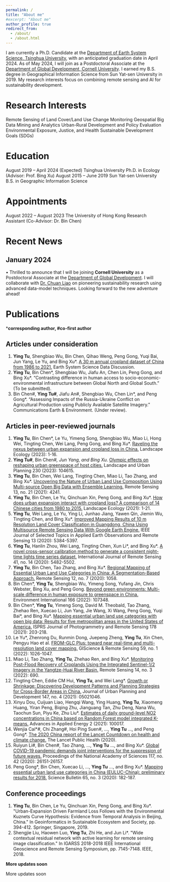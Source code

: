 ```yaml
---
permalink: /
title: "About me"
#excerpt: "About me"
author_profile: true
redirect_from: 
  - /about/
  - /about.html
---
```

I am currently a Ph.D. Candidate at the [Department of Earth System Science, Tsinghua University](https://www.dess.tsinghua.edu.cn/), with an anticipated graduation date in April 2024. As of May 2024, I will join as a Postdoctoral Associate at the [Department of Global Development, Cornell University](https://cals.cornell.edu/global-development). I earned my B.S. degree in Geographical Information Science from Sun Yat-sen University in 2019. My research interests focus on combining remote sensing and AI for sustainability development.

Research Interests
======
Remote Sensing of Land Cover/Land Use Change Monitoring
Geospatial Big Data Mining and Analytics
Urban-Rural Development and Policy Evaluation
Environmental Exposure, Justice, and Health
Sustainable Development Goals (SDGs)

Education
======
August 2019 – April 2024 (Expected)  Tsinghua University
Ph.D. in Ecology (Advisor: Prof. Bing Xu)
August 2015 – June 2019  Sun Yat-sen University
B.S. in Geographic Information Science

Appointments
======
August 2022 – August 2023  The University of Hong Kong
Research Assistant (Co-Advisor: Dr. Bin Chen)

Recent News 
======
January 2024
------
• Thrilled to announce that I will be joining **Cornell University** as a Postdoctoral Associate at the [Department of Global Development](https://cals.cornell.edu/global-development). I will collaborate with [Dr. Chuan Liao](https://cals.cornell.edu/chuan-liao) on pioneering sustainability research using advanced data-model techniques. Looking forward to the new adventure ahead!

Publications
======
***corresponding author, #co-first author**

Articles under consideration
------
1.	**Ying Tu**, Shengbiao Wu, Bin Chen, Qihao Weng, Peng Gong, Yuqi Bai, Jun Yang, Le Yu, and Bing Xu*. [A 30 m annual cropland dataset of China from 1986 to 2021.](https://doi.org/10.5194/essd-2023-190) Earth System Science Data Discussion.
2.	**Ying Tu**, Bin Chen*, Shengbiao Wu, Jiafu An, Chen Lin, Peng Gong, and Bing Xu*. “Contrasting difference in human access to socio-economic-environmental infrastructure between Global North and Global South.”  (To be submitted).
4.	Bin Chen#, **Ying Tu#**, Jiafu An#, Shengbiao Wu, Chen Lin*, and Peng Gong*. “Assessing Impacts of the Russia-Ukraine Conflict on Agricultural Production using Publicly Available Satellite Imagery.” Communications Earth & Environment. (Under review).

Articles in peer-reviewed journals
------
1.	**Ying Tu**, Bin Chen*, Le Yu, Yimeng Song, Shengbiao Wu, Miao Li, Hong Wei, Tingting Chen, Wei Lang, Peng Gong, and Bing Xu*. [Raveling the nexus between urban expansion and cropland loss in China.](https://link.springer.com/article/10.1007/s10980-023-01653-7) Landscape Ecology (2023): 1-16.
2.	**Ying Tu#**, Bin Chen#*, Jun Yang, and Bing Xu*. [Olympic effects on reshaping urban greenspace of host cities.](https://doi.org/10.1016/j.landurbplan.2022.104615) Landscape and Urban Planning 230 (2023): 104615.
3.	**Ying Tu**, Bin Chen, Wei Lang, Tingting Chen, Miao Li, Tao Zhang, and Bing Xu*. [Uncovering the Nature of Urban Land Use Composition Using Multi-source Open Big Data with Ensemble Learning.](https://www.mdpi.com/2072-4292/13/21/4241) Remote Sensing 13, no. 21 (2021): 4241.
4.	**Ying Tu**, Bin Chen, Le Yu, Qinchuan Xin, Peng Gong, and Bing Xu*. [How does urban expansion interact with cropland loss? A comparison of 14 Chinese cities from 1980 to 2015.](https://link.springer.com/article/10.1007%2Fs10980-020-01137-y) Landscape Ecology (2021): 1-21.
5.	**Ying Tu**, Wei Lang, Le Yu, Ying Li, Junhao Jiang, Yawen Qin, Jiemin Wu, Tingting Chen, and Bing Xu*. [Improved Mapping Results of 10 m Resolution Land Cover Classification in Guangdong, China Using Multisource Remote Sensing Data With Google Earth Engine.](https://ieeexplore.ieee.org/document/9187534) IEEE Journal of Selected Topics in Applied Earth Observations and Remote Sensing 13 (2020): 5384-5397.
6.	**Ying Tu**, Hanlin Zhou, Wei Lang, Tingting Chen, Xun Li*, and Bing Xu*. [A novel cross-sensor calibration method to generate a consistent night-time lights time series dataset.](https://www.tandfonline.com/doi/full/10.1080/01431161.2020.1731935) International Journal of Remote Sensing 41, no. 14 (2020): 5482-5502.
7.	**Ying Tu**, Bin Chen, Tao Zhang, and Bing Xu*. [Regional Mapping of Essential Urban Land Use Categories in China: A Segmentation-Based Approach.](https://www.mdpi.com/2072-4292/12/7/1058) Remote Sensing 12, no. 7 (2020): 1058.
8.	Bin Chen*, **Ying Tu**, Shengbiao Wu, Yimeng Song, Yufang Jin, Chris Webster, Bing Xu, and Peng Gong. [Beyond green environments: Multi-scale difference in human exposure to greenspace in China.](https://doi.org/10.1016/j.envint.2022.107348) Environment International 166 (2022): 107348.
9.	Bin Chen*, **Ying Tu**, Yimeng Song, David M. Theobald, Tao Zhang, Zhehao Ren, Xuecao Li, Jun Yang, Jie Wang, Xi Wang, Peng Gong, Yuqi Bai*, and Bing Xu*. [Mapping essential urban land use categories with open big data: Results for five metropolitan areas in the United States of America.](https://doi.org/10.1016/j.isprsjprs.2021.06.010) ISPRS Journal of Photogrammetry and Remote Sensing 178 (2021): 203-218.
10.	Le Yu*, Zhenrong Du, Runmin Dong, Juepeng Zheng, **Ying Tu**, Xin Chen, Pengyu Hao et al. [FROM-GLC Plus: toward near real-time and multi-resolution land cover mapping.](https://www.tandfonline.com/doi/full/10.1080/15481603.2022.2096184) GIScience & Remote Sensing 59, no. 1 (2022): 1026-1047.
11.	Miao Li, Tao Zhang, **Ying Tu**, Zhehao Ren, and Bing Xu*. [Monitoring Post-Flood Recovery of Croplands Using the Integrated Sentinel-1/2 Imagery in the Yangtze-Huai River Basin.](https://www.mdpi.com/2072-4292/14/3/690) Remote Sensing 14, no. 3 (2022): 690.
12.	Tingting Chen, Eddie CM Hui, **Ying Tu**, and Wei Lang*. [Growth or Shrinkage: Discovering Development Patterns and Planning Strategies for Cross-Border Areas in China.](https://doi.org/10.1061/(ASCE)UP.1943-5444.0000761) Journal of Urban Planning and Development 147, no. 4 (2021): 05021046.
13.	Xinyu Dou, Cuijuan Liao, Hengqi Wang, Ying Huang, **Ying Tu**, Xiaomeng Huang, Yiran Peng, Biqing Zhu, Jianguang Tan, Zhu Deng, Nana Wu, Taochun Sun, Piyu Ke, Zhu Liu*. [Estimates of daily ground-level NO2 concentrations in China based on Random Forest model integrated K-means.](https://doi.org/10.1016/j.adapen.2021.100017) Advances in Applied Energy 2 (2021): 100017.
14.	Wenjia Cai*#, Chi Zhang#, Hoi Ping Suen#, …, **Ying Tu** ..., and Peng Gong*. [The 2020 China report of the Lancet Countdown on health and climate change.](https://doi.org/10.1016/S2468-2667(20)30256-5) The Lancet Public Health (2020).
15.	Ruiyun Li#, Bin Chen#, Tao Zhang, …, **Ying Tu** ..., and Bing Xu*. [Global COVID-19 pandemic demands joint interventions for the suppression of future waves.](https://www.pnas.org/doi/abs/10.1073/pnas.2012002117) Proceedings of the National Academy of Sciences 117, no. 42 (2020): 26151-26157.
16.	Peng Gong*, Bin Chen, Xuecao Li, …, **Ying Tu** ..., and Bing Xu*. [Mapping essential urban land use categories in China (EULUC-China): preliminary results for 2018.](https://doi.org/10.1016/j.scib.2019.12.007) Science Bulletin 65, no. 3 (2020): 182-187.

Conference proceedings
------
1.	**Ying Tu**, Bin Chen, Le Yu, Qinchuan Xin, Peng Gong, and Bing Xu*. "Urban-Expansion Driven Farmland Loss Follows with the Environmental Kuznets Curve Hypothesis: Evidence from Temporal Analysis in Beijing, China." In Geoinformatics in Sustainable Ecosystem and Society, pp. 394-412. Springer, Singapore, 2019.
2.	Shengjie Liu, Haowen Luo, **Ying Tu**, Zhi He, and Jun Li*. "Wide contextual residual network with active learning for remote sensing image classification." In IGARSS 2018-2018 IEEE International Geoscience and Remote Sensing Symposium, pp. 7145-7148. IEEE, 2018.

**More updates soon**

More updates soon
